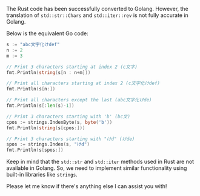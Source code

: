 The Rust code has been successfully converted to Golang. However, the translation of `std::str::Chars` and `std::iter::rev` is not fully accurate in Golang. 

Below is the equivalent Go code:

```go
s := "abc文字化けdef"
n := 2
m := 3

// Print 3 characters starting at index 2 (c文字)
fmt.Println(string(s[n : n+m]))

// Print all characters starting at index 2 (c文字化けdef)
fmt.Println(s[n:])

// Print all characters except the last (abc文字化けde)
fmt.Println(s[:len(s)-1])

// Print 3 characters starting with 'b' (bc文)
cpos := strings.IndexByte(s, byte('b'))
fmt.Println(string(s[cpos:]))

// Print 3 characters starting with "けd" (けde)
spos := strings.Index(s, "けd")
fmt.Println(s[spos:])
```

Keep in mind that the `std::str` and `std::iter` methods used in Rust are not available in Golang. So, we need to implement similar functionality using built-in libraries like `strings`. 

Please let me know if there's anything else I can assist you with!
